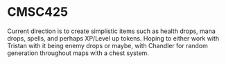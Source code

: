 # CMSC425
 
Current direction is to create simplistic items such as health drops, mana drops, spells, and perhaps XP/Level up tokens. Hoping to either work with Tristan with it being enemy drops or maybe, with Chandler for random generation throughout maps with a chest system. 
